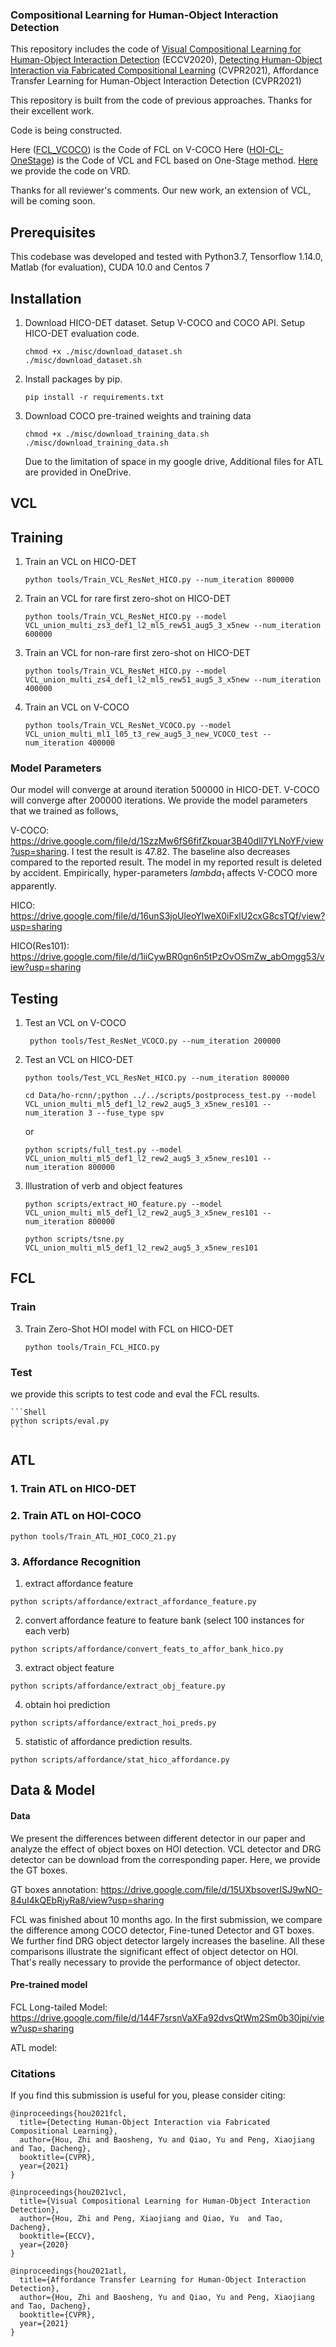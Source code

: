 ### Compositional Learning for Human-Object Interaction Detection

This repository includes the code of [Visual Compositional Learning for Human-Object Interaction Detection](https://arxiv.org/abs/2007.12407) (ECCV2020), 
[Detecting Human-Object Interaction via Fabricated Compositional Learning](https://arxiv.org/abs/2103.08214) (CVPR2021), Affordance Transfer Learning for Human-Object Interaction Detection (CVPR2021)

This repository is built from the code of previous approaches. Thanks for their excellent work.


Code is being constructed.

Here ([FCL_VCOCO](https://github.com/zhihou7/FCL_VCOCO)) is the Code of FCL on V-COCO
Here ([HOI-CL-OneStage](https://github.com/zhihou7/HOI-CL-OneStage)) is the Code of VCL and FCL based on One-Stage method.
[Here](https://unisydneyedu-my.sharepoint.com/:u:/g/personal/zhou9878_uni_sydney_edu_au/EXOYJZ1N_phJlFW0nTgnABgBuyghLGqVE8C2t5EfiV--xA?e=cXM24T) we provide the code on VRD.

Thanks for all reviewer's comments. Our new work, an extension of VCL, will be coming soon.

## Prerequisites

This codebase was developed and tested with Python3.7, Tensorflow 1.14.0, Matlab (for evaluation), CUDA 10.0 and Centos 7


## Installation

1. Download HICO-DET dataset. Setup V-COCO and COCO API. Setup HICO-DET evaluation code.
    ```Shell
    chmod +x ./misc/download_dataset.sh 
    ./misc/download_dataset.sh 
    ```

2. Install packages by pip.

    ```
    pip install -r requirements.txt
    ```
   
3. Download COCO pre-trained weights and training data
    ```Shell
    chmod +x ./misc/download_training_data.sh 
    ./misc/download_training_data.sh
    ```
   
   Due to the limitation of space in my google drive, Additional files for ATL are provided in OneDrive.
   

## VCL

## Training

1. Train an VCL on HICO-DET
    ```Shell
    python tools/Train_VCL_ResNet_HICO.py --num_iteration 800000
    ```
    
2. Train an VCL for rare first zero-shot on HICO-DET
    ```Shell
    python tools/Train_VCL_ResNet_HICO.py --model VCL_union_multi_zs3_def1_l2_ml5_rew51_aug5_3_x5new --num_iteration 600000
    ```
  
3. Train an VCL for non-rare first zero-shot on HICO-DET
    ```Shell
    python tools/Train_VCL_ResNet_HICO.py --model VCL_union_multi_zs4_def1_l2_ml5_rew51_aug5_3_x5new --num_iteration 400000
    ```

4. Train an VCL on V-COCO
    ```Shell
    python tools/Train_VCL_ResNet_VCOCO.py --model VCL_union_multi_ml1_l05_t3_rew_aug5_3_new_VCOCO_test --num_iteration 400000
    ```

### Model Parameters
Our model will converge at around iteration 500000 in HICO-DET. V-COCO will converge after 200000 iterations. We provide the model parameters that we trained as follows,

V-COCO: https://drive.google.com/file/d/1SzzMw6fS6fifZkpuar3B40dIl7YLNoYF/view?usp=sharing. I test the result is 47.82. The baseline also decreases compared to the reported result. The model in my reported result is deleted by accident. Empirically, hyper-parameters $lambda_1$ affects V-COCO more apparently.

HICO: https://drive.google.com/file/d/16unS3joUleoYlweX0iFxlU2cxG8csTQf/view?usp=sharing

HICO(Res101): https://drive.google.com/file/d/1iiCywBR0gn6n5tPzOvOSmZw_abOmgg53/view?usp=sharing


## Testing
1. Test an VCL on V-COCO
    ```Shell
     python tools/Test_ResNet_VCOCO.py --num_iteration 200000
    ```
2. Test an VCL on HICO-DET
    ```Shell
    python tools/Test_VCL_ResNet_HICO.py --num_iteration 800000
   
    cd Data/ho-rcnn/;python ../../scripts/postprocess_test.py --model VCL_union_multi_ml5_def1_l2_rew2_aug5_3_x5new_res101 --num_iteration 3 --fuse_type spv
    ```
 
    or 
    ```Shell
   python scripts/full_test.py --model VCL_union_multi_ml5_def1_l2_rew2_aug5_3_x5new_res101 --num_iteration 800000
    ```

3. Illustration of verb and object features

   ```shell
   python scripts/extract_HO_feature.py --model VCL_union_multi_ml5_def1_l2_rew2_aug5_3_x5new_res101 --num_iteration 800000
   
   python scripts/tsne.py VCL_union_multi_ml5_def1_l2_rew2_aug5_3_x5new_res101
   ```
 

## FCL
### Train

3. Train Zero-Shot HOI model with FCL on HICO-DET
    ```Shell
    python tools/Train_FCL_HICO.py
    ```
    
### Test

we provide this scripts to test code and eval the FCL results.

    ```Shell
    python scripts/eval.py
    ```

## ATL

### 1. Train ATL on HICO-DET

### 2. Train ATL on HOI-COCO

```Shell
python tools/Train_ATL_HOI_COCO_21.py
```

### 3. Affordance Recognition

1. extract affordance feature

```Shell
python scripts/affordance/extract_affordance_feature.py

```

2. convert affordance feature to feature bank (select 100 instances for each verb)
```Shell
python scripts/affordance/convert_feats_to_affor_bank_hico.py
```

3. extract object feature
```Shell
python scripts/affordance/extract_obj_feature.py
```

4. obtain hoi prediction
```Shell
python scripts/affordance/extract_hoi_preds.py
```

5. statistic of affordance prediction results.

```Sheel
python scripts/affordance/stat_hico_affordance.py
```

## Data & Model
#### Data
We present the differences between different detector in our paper and analyze the effect of object boxes on HOI detection. VCL detector and DRG detector can be download from the corresponding paper. 
Here, we provide the GT boxes.

GT boxes annotation: https://drive.google.com/file/d/15UXbsoverISJ9wNO-84uI4kQEbRjyRa8/view?usp=sharing

FCL was finished about 10 months ago. In the first submission, we compare the difference among COCO detector, Fine-tuned Detector and GT boxes. We further find DRG object detector largely increases the baseline. 
All these comparisons illustrate the significant effect of object detector on HOI. That's really necessary to provide the performance of object detector.

#### Pre-trained model

FCL Long-tailed Model: https://drive.google.com/file/d/144F7srsnVaXFa92dvsQtWm2Sm0b30jpi/view?usp=sharing

ATL model: 

### Citations
If you find this submission is useful for you, please consider citing:

```
@inproceedings{hou2021fcl,
  title={Detecting Human-Object Interaction via Fabricated Compositional Learning},
  author={Hou, Zhi and Baosheng, Yu and Qiao, Yu and Peng, Xiaojiang and Tao, Dacheng},
  booktitle={CVPR},
  year={2021}
}
```

```
@inproceedings{hou2021vcl,
  title={Visual Compositional Learning for Human-Object Interaction Detection},
  author={Hou, Zhi and Peng, Xiaojiang and Qiao, Yu  and Tao, Dacheng},
  booktitle={ECCV},
  year={2020}
}
```

```
@inproceedings{hou2021atl,
  title={Affordance Transfer Learning for Human-Object Interaction Detection},
  author={Hou, Zhi and Baosheng, Yu and Qiao, Yu and Peng, Xiaojiang and Tao, Dacheng},
  booktitle={CVPR},
  year={2021}
}
```